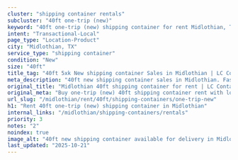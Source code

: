 ```yaml
---
cluster: "shipping container rentals"
subcluster: "40ft one-trip (new)"
keyword: "40ft one-trip (new) shipping container for rent Midlothian, TX"
intent: "Transactional-Local"
page_type: "Location-Product"
city: "Midlothian, TX"
service_type: "shipping container"
condition: "New"
size: "40ft"
title_tag: "40ft 5xk New shipping container Sales in Midlothian | LC Container"
meta_description: "40ft new shipping container sales in Midlothian. Fast delivery, competitive pricing. Serving shipping containers area. Quote ID: T7U. Call (214) 524-4168 for your free quote today."
original_title: "Midlothian 40ft shipping container for rent | LC Container"
original_meta: "Buy one-trip (new) 40ft shipping container rent with local delivery in Midlothian, TX. LC Container — local Since 2003. Request a fast quote today."
url_slug: "/midlothian/rent/40ft/shipping-containers/one-trip-new"
h1: "Rent 40ft one-trip (new) shipping container in Midlothian"
internal_links: "/midlothian/shipping-containers/rentals"
priority: 3
notes: "2"
noindex: true
image_alt: "40ft new shipping container available for delivery in Midlothian"
last_updated: "2025-10-21"
---
```


<!-- TODO: Add unique city/inventory copy, images, and internal links here. -->
